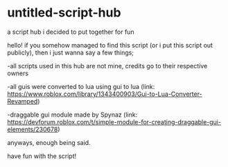 # untitled-script-hub
a script hub i decided to put together for fun

hello! if you somehow managed to find this script (or i put this script out publicly), then i just wanna say a few things;

-all scripts used in this hub are not mine, credits go to their respective owners

-all guis were converted to lua using gui to lua (link: https://www.roblox.com/library/1343400903/Gui-to-Lua-Converter-Revamped)

-draggable gui module made by Spynaz (link: https://devforum.roblox.com/t/simple-module-for-creating-draggable-gui-elements/230678)

anyways, enough being said.

have fun with the script!
